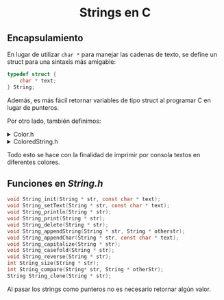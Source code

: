 <div align="center">

# Strings en C

</div>

## Encapsulamiento

En lugar de utilizar ```char *``` para manejar las cadenas de texto,
se define un struct para una sintaxis más amigable:

``` C
typedef struct {
    char * text;
} String;
```

Además, es más fácil retornar variables de tipo struct al programar C en lugar de punteros.

Por otro lado, también definimos:

<details>
<summary> Color.h </summary>

``` C
typedef struct {
    char *color;
char* mode;
} Color;
```

</details>

<details>
<summary>ColoredString.h</summary>

``` C
typedef struct {
    String str;
    Color clr;
} ColoredString;
```

</details>

Todo esto se hace con la finalidad de imprimir por consola textos en diferentes colores.

## Funciones en *String.h*

``` C
void String_init(String * str, const char * text);
void String_setText(String * str, const char * text);
void String_println(String * str);
void String_print(String * str);
void String_delete(String * str);
void String_appendString(String * str, String * otherstr);
void String_appendChar(String * str, const char * text);
void String_capitalize(String * str);
void String_casefold(String * str);
void String_reverse(String * str);
int String_size(String * str);
int String_compare(String* str, String * otherStr);
String String_clone(String * str);
```

Al pasar los strings como punteros no es necesario retornar
algún valor.
